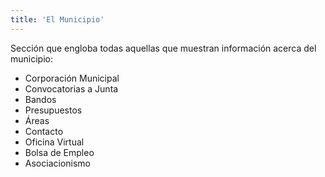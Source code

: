 ```yaml
---
title: 'El Municipio'
---
```


Sección que engloba todas aquellas que muestran información acerca del municipio:
* Corporación Municipal
* Convocatorias a Junta
* Bandos
* Presupuestos
* Áreas
* Contacto
* Oficina Virtual
* Bolsa de Empleo
* Asociacionismo